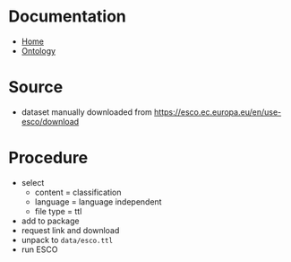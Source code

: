 # Documentation

* [Home](https://esco.ec.europa.eu/)
* [Ontology](https://ec.europa.eu/esco/lod/static/model.html)

# Source

* dataset manually downloaded from https://esco.ec.europa.eu/en/use-esco/download

# Procedure

* select
    * content = classification
    * language = language independent
    * file type = ttl
* add to package
* request link and download
* unpack to `data/esco.ttl`
* run ESCO